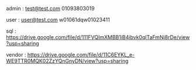 admin :
test@test.com
01093803019

user :
user@test.com
w01061dqw01023411

sql :
https://drive.google.com/file/d/111FVQImXMBB1iB4ibvk0qlTaFmNj8rDe/view?usp=sharing

vendor :
https://drive.google.com/file/d/11C6EYKL_e-WE9TTR0MQK02ZzYQnGnyDN/view?usp=sharing
